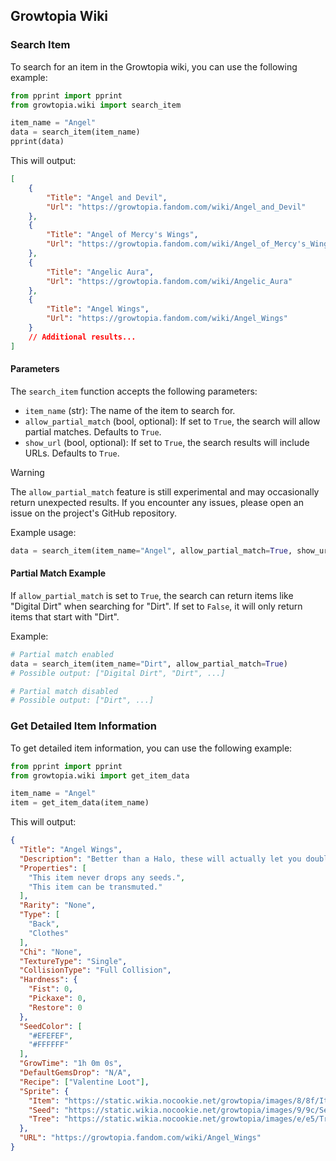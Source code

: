 ## Growtopia Wiki

### Search Item
To search for an item in the Growtopia wiki, you can use the following example:

```python
from pprint import pprint
from growtopia.wiki import search_item

item_name = "Angel"
data = search_item(item_name)
pprint(data)
```

This will output:

```json
[
    {
        "Title": "Angel and Devil",
        "Url": "https://growtopia.fandom.com/wiki/Angel_and_Devil"
    },
    {
        "Title": "Angel of Mercy's Wings",
        "Url": "https://growtopia.fandom.com/wiki/Angel_of_Mercy's_Wings"
    },
    {
        "Title": "Angelic Aura",
        "Url": "https://growtopia.fandom.com/wiki/Angelic_Aura"
    },
    {
        "Title": "Angel Wings",
        "Url": "https://growtopia.fandom.com/wiki/Angel_Wings"
    }
    // Additional results...
]
```

#### Parameters

The `search_item` function accepts the following parameters:

- `item_name` (str): The name of the item to search for.
- `allow_partial_match` (bool, optional): If set to `True`, the search will allow partial matches. Defaults to `True`.
- `show_url` (bool, optional): If set to `True`, the search results will include URLs. Defaults to `True`.

>[!WARNING]
>The `allow_partial_match` feature is still experimental and may occasionally return unexpected results. If you encounter any issues, please open an issue on the project's GitHub repository.

Example usage:

```python
data = search_item(item_name="Angel", allow_partial_match=True, show_url=True)
```

#### Partial Match Example

If `allow_partial_match` is set to `True`, the search can return items like "Digital Dirt" when searching for "Dirt". If set to `False`, it will only return items that start with "Dirt".

Example:

```python
# Partial match enabled
data = search_item(item_name="Dirt", allow_partial_match=True)
# Possible output: ["Digital Dirt", "Dirt", ...]

# Partial match disabled
# Possible output: ["Dirt", ...]
```

### Get Detailed Item Information

To get detailed item information, you can use the following example:

```python
from pprint import pprint
from growtopia.wiki import get_item_data

item_name = "Angel"
item = get_item_data(item_name)
```

This will output:

```json
{
  "Title": "Angel Wings",
  "Description": "Better than a Halo, these will actually let you double jump!",
  "Properties": [
    "This item never drops any seeds.",
    "This item can be transmuted."
  ],
  "Rarity": "None",
  "Type": [
    "Back",
    "Clothes"
  ],
  "Chi": "None",
  "TextureType": "Single",
  "CollisionType": "Full Collision",
  "Hardness": {
    "Fist": 0,
    "Pickaxe": 0,
    "Restore": 0
  },
  "SeedColor": [
    "#EFEFEF",
    "#FFFFFF"
  ],
  "GrowTime": "1h 0m 0s",
  "DefaultGemsDrop": "N/A",
  "Recipe": ["Valentine Loot"],
  "Sprite": {
    "Item": "https://static.wikia.nocookie.net/growtopia/images/8/8f/ItemSprites.png/...",
    "Seed": "https://static.wikia.nocookie.net/growtopia/images/9/9c/SeedSprites.png/...",
    "Tree": "https://static.wikia.nocookie.net/growtopia/images/e/e5/TreeSprites.png/..."
  },
  "URL": "https://growtopia.fandom.com/wiki/Angel_Wings"    
}
```
